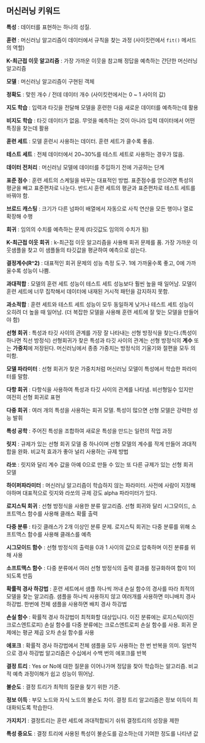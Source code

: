 ## 머신러닝 키워드

**특성** : 데이터를 표현하는 하나의 성질.

**훈련** : 머신러닝 알고리즘이 데이터에서 규칙을 찾는 과정 (사이킷런에서 `fit()` 메서드의 역할)

**K-최근접 이웃 알고리즘** : 가장 가까운 이웃을 참고해 정답을 예측하는 간단한 머신러닝 알고리즘

**모델** : 머신러닝 알고리즘이 구현된 객체

**정확도** : 맞힌 개수 / 전데 데이터 개수 (사이킷런에서는 0 ~ 1 사이의 값)

**지도 학습** : 입력과 타깃을 전달해 모델을 훈련한 다음 새로운 데이터를 예측하는데 활용

**비지도 학습** : 타깃 데이터가 없음. 무엇을 예측하는 것이 아니라 입력 데이터에서 어떤 특징을 찾는데 활용

**훈련 세트** : 모델 훈련시 사용하는 데이터. 훈련 세트가 클수록 좋음.

**테스트 세트** : 전체 데이터에서 20~30%를 테스트 세트로 사용하는 경우가 많음.

**데이터 전처리** : 머신러닝 모델에 데이터를 주입하기 전에 가공하는 단계

**표준 점수** : 훈련 세트의 스케일을 바꾸는 대표적인 방법. 표준점수를 얻으려면 특성의 평균을 빼고 표준편차로 나눈다. 반드시 훈련 세트의 평균과 표준편차로 테스트 세트를 바꿔야 함.

**브로드 캐스팅** : 크기가 다른 넘파이 배열에서 자동으로 사칙 연산을 모든 행이나 열로 확장해 수행

**회귀** : 임의의 수치를 예측하는 문제 (타깃값도 임의의 수치가 됨)

**K-최근접 이웃 회귀** : k-최근접 이웃 알고리즘을 사용해 회귀 문제를 품. 가장 가까운 이웃샘플을 찾고 이 샘플들의 타깃값을 평균하여 예측으로 삼는다.

**결정계수(R^2)** : 대표적인 회귀 문제의 성능 측정 도구. 1에 가까울수록 좋고, 0에 가까울수록 성능이 나쁨.

**과대적합** : 모델의 훈련 세트 성능이 테스트 세트 성능보다 훨씬 높을 때 일어남. 모델이 훈련 세트에 너무 집착해서 데이터에 내재된 거시적 패턴을 감지하지 못함.

**과소적합** : 훈련 세트와 테스트 세트 성능이 모두 동일하게 낮거나 테스트 세트 성능이 오히려 더 높을 때 일어남. (더 복잡한 모델을 사용해 훈련 세트에 잘 맞는 모델을 만들어야 함)

**선형 회귀** : 특성과 타깃 사이의 관계를 가장 잘 나타내는 선형 방정식을 찾는다.(특성이 하나면 직선 방정식)
선형회귀가 찾은 특성과 타깃 사이의 관계는 선형 방정식의 **계수** 또는 **가중치**에 저장된다. 머신러닝에서 종종 가중치는 방정식의 기울기와 절편을 모두 의미함.

**모델 파라미터** : 선형 회귀가 찾은 가중치처럼 머신러닝 모델이 특성에서 학습한 파라미터를 말함.

**다항 회귀** : 다항식을 사용하여 특성과 타깃 사이의 관계를 나타냄. 비선형일수 있지만 여전히 선형 회귀로 표현

**다중 회귀** : 여러 개의 특성을 사용하는 회귀 모델. 특성이 많으면 선형 모델은 강력한 성능 발휘

**특성 공학** : 주어진 특성을 조합하여 새로운 특성을 만드는 일련의 작업 과정

**릿지** : 규제가 있는 선형 회귀 모델 중 하나이며 선형 모델의 계수를 작게 만들어 과대적합을 완화. 비교적 효과가 좋아 널리 사용하는 규제 방법

**라쏘** : 릿지와 달리 계수 값을 아예 0으로 만들 수 있는 또 다른 규제가 있는 선형 회귀 모델

**하이퍼파라미터** : 머신러닝 알고리즘이 학습하지 않는 파라미터. 사전에 사람이 지정해야하며 대표적으로 릿지와 라쏘의 규제 강도 alpha 파라미터가 있다.

**로지스틱 회귀** : 선형 방정식을 사용한 분류 알고리즘. 선형 회귀와 달리 시그모이드, 소프트맥스 함수를 사용해 클래스 확률 출력

**다중 분류** : 타깃 클래스가 2개 이상인 분류 문제. 로지스틱 회귀는 다중 분류를 위해 소프트맥스 함수를 사용해 클래스를 예측

**시그모이드 함수** : 선형 방정식의 출력을 0과 1 사이의 값으로 압축하며 이진 분류를 위해 사용

**소프트맥스 함수** : 다중 분류에서 여러 선형 방정식의 출력 결과를 정규화하여 합이 1이 되도록 만듬

**확률적 경사 하강법** : 훈련 세트에서 샘플 하나씩 꺼내 손실 함수의 경사를 따라 최적의 모델을 찾는 알고리즘.
샘플을 하나씩 사용하지 않고 여러개를 사용하면 미니배치 경사 하강법. 한번에 전체 샘플을 사용하면 배치 경사 하강법

**손실 함수** : 확률적 경사 하강법이 최적화할 대상입니다. 이진 분류에는 로지스틱(이진 크로스엔트로피) 손실 함수를 다중 분류에는 크로스엔트로피 손실 함수를 사용.
회귀 문제에는 평균 제곱 오차 손실 함수를 사용

**에포크** : 확률적 경사 하강법에서 전체 샘플을 모두 사용하는 한 번 반복을 의미. 일반적으로 경사 하강법 알고리즘은 수십에서 수백 번의 에포크를 반복

**결정 트리** : Yes or No에 대한 질문을 이어나가며 정답을 찾아 학습하는 알고리즘. 비교적 예측 과정이해가 쉽고 성능이 뛰어남.

**불순도** : 결정 트리가 최적의 질문을 찾기 위한 기준.

**정보 이득** : 부모 노드와 자식 노드의 불순도 차이. 결정 트리 알고리즘은 정보 이득이 최대화되도록 학습한다.

**가지치기** : 결정트리는 훈련 세트에 과대적합되기 쉬워 결정트리의 성장을 제한

**특성 중요도** : 결정 트리에 사용된 특성이 불순도를 감소하는데 기여한 정도를 나타낸 값
